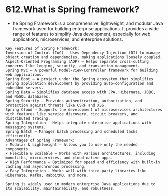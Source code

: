 # 612.What is Spring framework?
* he Spring Framework is a comprehensive, lightweight, and modular Java framework used for building enterprise applications. It provides a wide range of features to simplify Java development, especially for web applications, microservices, and enterprise solutions.
```
Key Features of Spring Framework:
Inversion of Control (IoC) – Uses Dependency Injection (DI) to manage object creation and dependencies, making applications loosely coupled.
Aspect-Oriented Programming (AOP) – Helps separate cross-cutting concerns like logging, security, and transaction management.
Spring MVC – A powerful Model-View-Controller framework for building web applications.
Spring Boot – A project under the Spring ecosystem that simplifies Spring application development by providing auto-configuration and embedded servers.
Spring Data – Simplifies database access with JPA, Hibernate, JDBC, and NoSQL databases.
Spring Security – Provides authentication, authorization, and protection against threats like CSRF and XSS.
Spring Cloud – Supports the development of microservices architectures with features like service discovery, circuit breakers, and distributed tracing.
Spring Integration – Helps integrate enterprise applications with messaging systems.
Spring Batch – Manages batch processing and scheduled tasks efficiently.
Advantages of Spring Framework:
✔ Modular & Lightweight – Allows you to use only the needed components.
✔ Flexible & Scalable – Works with various architectures, including monoliths, microservices, and cloud-native apps.
✔ High Performance – Optimized for speed and efficiency with built-in caching and asynchronous processing.
✔ Easy Integration – Works well with third-party libraries like Hibernate, Kafka, RabbitMQ, and more.

Spring is widely used in modern enterprise Java applications due to its scalability, maintainability, and robustness.
```
